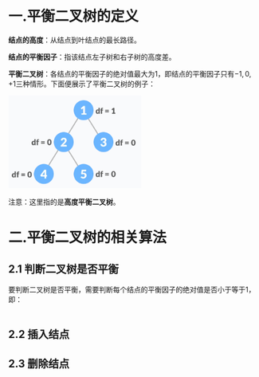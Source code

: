 # 一.平衡二叉树的定义

**结点的高度**：从结点到叶结点的最长路径。

**结点的平衡因子**：指该结点左子树和右子树的高度差。

**平衡二叉树**：各结点的平衡因子的绝对值最大为$1$，即结点的平衡因子只有$-1,0,+1$三种情形。下面便展示了平衡二叉树的例子：

<img src="images/高度平衡二叉树.png" alt="image-20230110091510621" style="zoom:80%;" />

注意：这里指的是**高度平衡二叉树**。

# 二.平衡二叉树的相关算法

## 2.1 判断二叉树是否平衡

要判断二叉树是否平衡，需要判断每个结点的平衡因子的绝对值是否小于等于$1$，即：

```

```

## 2.2 插入结点



## 2.3 删除结点

